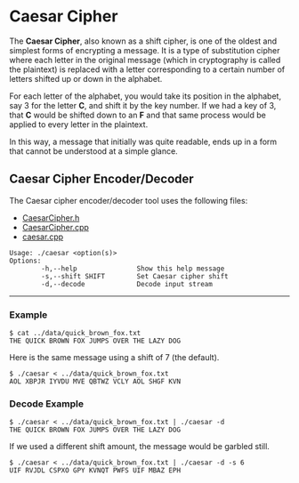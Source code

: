 # Caesar Cipher

The **Caesar Cipher**, also known as a shift cipher, is one of the oldest and simplest forms of encrypting a message. It is a type of substitution cipher where each letter in the original message (which in cryptography is called the plaintext) is replaced with a letter corresponding to a certain number of letters shifted up or down in the alphabet. 

For each letter of the alphabet, you would take its position in the alphabet, say 3 for the letter **C**, and shift it by the key number. If we had a key of 3, that **C** would be shifted down to an **F** and that same process would be applied to every letter in the plaintext.

In this way, a message that initially was quite readable, ends up in a form that cannot be understood at a simple glance.

## Caesar Cipher Encoder/Decoder

The Caesar cipher encoder/decoder tool uses the following files:
- [CaesarCipher.h](../src/CaesarCipher.h)
- [CaesarCipher.cpp](../src/CaesarCipher.cpp)
- [caesar.cpp](../tools/caesar.cpp)

```
Usage: ./caesar <option(s)>
Options:
        -h,--help               Show this help message
        -s,--shift SHIFT        Set Caesar cipher shift
        -d,--decode             Decode input stream
```

---

### Example

```
$ cat ../data/quick_brown_fox.txt
THE QUICK BROWN FOX JUMPS OVER THE LAZY DOG
```

Here is the same message using a shift of 7 (the default).

```
$ ./caesar < ../data/quick_brown_fox.txt
AOL XBPJR IYVDU MVE QBTWZ VCLY AOL SHGF KVN
```

### Decode Example

```
$ ./caesar < ../data/quick_brown_fox.txt | ./caesar -d
THE QUICK BROWN FOX JUMPS OVER THE LAZY DOG
```

If we used a different shift amount, the message would be garbled still.

```
$ ./caesar < ../data/quick_brown_fox.txt | ./caesar -d -s 6
UIF RVJDL CSPXO GPY KVNQT PWFS UIF MBAZ EPH
```
